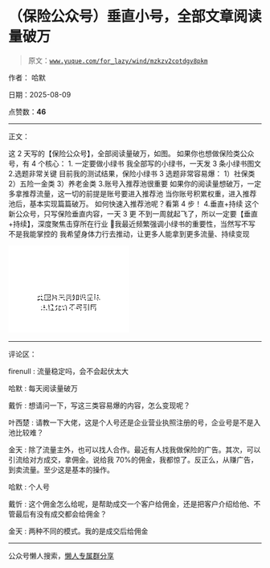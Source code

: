 # （保险公众号）垂直小号，全部文章阅读量破万

> 原文：[`www.yuque.com/for_lazy/wind/mzkzv2cotdgv8pkm`](https://www.yuque.com/for_lazy/wind/mzkzv2cotdgv8pkm)

作者： 哈默

日期：2025-08-09

点赞数：**46**

* * *

正文：

这 2 天写的【保险公众号】，全部阅读量破万，如图。 如果你也想做保险类公众号，有 4 个核心： 1. 一定要做小绿书 我全部写的小绿书，一天发 3 条小绿书图文
2.选题非常关键 目前我的测试结果，保险小绿书 3 选题非常容易爆： 1）社保类 2）五险一金类 3）养老金类 3.账号入推荐池很重要
如果你的阅读量想破万，一定多拿推荐流量，这一切的前提是账号要进入推荐池 当你账号积累权重，进入推荐池后，基本实现篇篇破万。 如何快速入推荐池呢？看第 4 步！
4.垂直+持续 这个新公众号，只写保险垂直内容，一天 3 更 不到一周就起飞了，所以一定要【垂直+持续】，深度聚焦击穿所在行业 🌿我最近频繁强调小绿书的重要性，当然写不写不是我能掌控的 我希望身体力行去推动，让更多人能拿到更多流量、持续变现

![](img/a0ca2ea854fc82b10844534575ceb995.png "None")

* * *

评论区：

firenull : 流量稳定吗，会不会起伏太大

哈默 : 每天阅读量破万

戴忻 : 想请问一下，写这三类容易爆的内容，怎么变现呢？

叶西楚 : 请教一下大佬，这是个人号还是企业营业执照注册的号，企业号是不是入池比较难？

金天 : 除了流量主外，也可以找人合作。最近有人找我做保险的广告。其次，可以引流给对方成交，拿佣金。说给我 70%的佣金，我都惊了。反正么，从赚广告，到卖流量。至少这是基本的操作。

哈默 : 个人号

戴忻 : 这个佣金怎么给呢，是帮助成交一个客户给佣金，还是把客户介绍给他、不管最后有没有成交都会给佣金？

金天 : 两种不同的模式。我的是成交后给佣金

* * *

公众号懒人搜索，[懒人专属群分享](https://lazybook.fun/#/blog/group)